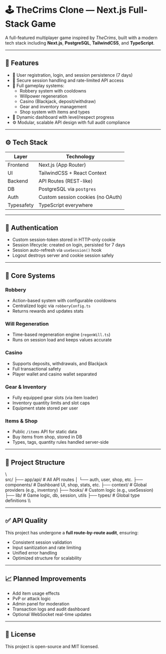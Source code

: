 # 🕹️ TheCrims Clone — Next.js Full-Stack Game

A full-featured multiplayer game inspired by *TheCrims*, built with a modern tech stack including **Next.js**, **PostgreSQL**, **TailwindCSS**, and **TypeScript**.

---

## 📌 Features

- 🧍 User registration, login, and session persistence (7 days)
- 🔐 Secure session handling and rate-limited API access
- 🧪 Full gameplay systems:
  - Robbery system with cooldowns
  - Willpower regeneration
  - Casino (Blackjack, deposit/withdraw)
  - Gear and inventory management
  - Shop system with items and types
- 🎯 Dynamic dashboard with level/respect progress
- ⚙️ Modular, scalable API design with full audit compliance

---

## ⚙️ Tech Stack

| Layer       | Technology                  |
|-------------|-----------------------------|
| Frontend    | Next.js (App Router)        |
| UI          | TailwindCSS + React Context |
| Backend     | API Routes (REST-like)      |
| DB          | PostgreSQL via `postgres`   |
| Auth        | Custom session cookies (no OAuth) |
| Typesafety  | TypeScript everywhere       |

---

## 🔐 Authentication

- Custom session-token stored in HTTP-only cookie
- Session lifecycle: created on login, persisted for 7 days
- Session auto-refresh via `useSession()` hook
- Logout destroys server and cookie session safely

---

## 🧠 Core Systems

### Robbery
- Action-based system with configurable cooldowns
- Centralized logic via `robberyConfig.ts`
- Returns rewards and updates stats

### Will Regeneration
- Time-based regeneration engine (`regenWill.ts`)
- Runs on session load and keeps values accurate

### Casino
- Supports deposits, withdrawals, and Blackjack
- Full transactional safety
- Player wallet and casino wallet separated

### Gear & Inventory
- Fully equipped gear slots (via item loader)
- Inventory quantity limits and slot caps
- Equipment state stored per user

### Items & Shop
- Public `/items` API for static data
- Buy items from shop, stored in DB
- Types, tags, quantity rules handled server-side

---

## 📁 Project Structure

\\\
src/
├── app/api/            # All API routes
│   └── auth, user, shop, etc.
├── components/         # Dashboard UI, shop, stats, etc.
├── context/            # Global providers (e.g., inventory)
├── hooks/              # Custom logic (e.g., useSession)
├── lib/                # Game logic, db, session, utils
├── types/              # Global type definitions
\\\

---

## ✅ API Quality

This project has undergone a **full route-by-route audit**, ensuring:
- Consistent session validation
- Input sanitization and rate limiting
- Unified error handling
- Optimized structure for scalability

---

## 📈 Planned Improvements

- Add item usage effects
- PvP or attack logic
- Admin panel for moderation
- Transaction logs and audit dashboard
- Optional WebSocket real-time updates

---

## 📜 License

This project is open-source and MIT licensed.